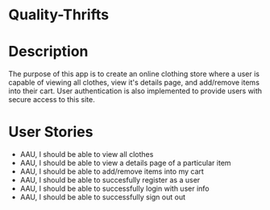 # Quality-Thrifts

# Description

The purpose of this app is to create an online clothing store where a user is capable of viewing all clothes, view it's details page, and add/remove items into their cart. User authentication is also implemented to provide users with secure access to this site.

# User Stories

- AAU, I should be able to view all clothes
- AAU, I should be able to view a details page of a particular item
- AAU, I should be able to add/remove items into my cart
- AAU, I should be able to succesfully register as a user
- AAU, I should be able to successfully login with user info
- AAU, I should be able to successfully sign out out


